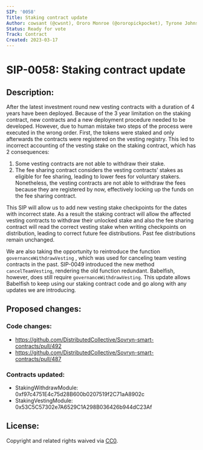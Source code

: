 ```yaml
---
SIP: '0058'
Title: Staking contract update
Author: cowsant (@cwsnt), Ororo Monroe (@ororopickpocket), Tyrone Johnson (@tjcloa)
Status: Ready for vote
Track: Contract
Created: 2023-03-17
---
```


# SIP-0058: Staking contract update

## Description:
After the latest investment round new vesting contracts with a duration of 4 years have been deployed. Because of the 3 year limitation on the staking contract, new contracts and a new deployment procedure needed to be developed. However, due to human mistake two steps of the process were executed in the wrong order. First, the tokens were staked and only afterwards the contracts were registered on the vesting registry. This led to incorrect accounting of the vesting stake on the staking contract, which has 2 consequences:
1. Some vesting contracts are not able to withdraw their stake.
2. The fee sharing contract considers the vesting contracts’ stakes as eligible for fee sharing, leading to lower fees for voluntary stakers. Nonetheless, the vesting contracts are not able to withdraw the fees because they are registered by now, effectively locking up the funds on the fee sharing contract.

This SIP will allow us to add new vesting stake checkpoints for the dates with incorrect state. As a result the staking contract will allow the affected vesting contracts to withdraw their unlocked stake and also the fee sharing contract will read the correct vesting stake when writing checkpoints on distribution, leading to correct future fee distributions. Past fee distributions remain unchanged.

We are also taking the opportunity to reintroduce the function `governanceWithdrawVesting` , which was used for canceling team vesting contracts in the past. SIP-0049 introduced the new method `cancelTeamVesting`, rendering the old function redundant. Babelfish, however, does still require `governanceWithdrawVesting`. This update allows Babelfish to keep using our staking contract code and go along with any updates we are introducing.

## Proposed changes:
### Code changes: 
* https://github.com/DistributedCollective/Sovryn-smart-contracts/pull/492
* https://github.com/DistributedCollective/Sovryn-smart-contracts/pull/487

### Contracts updated:
* StakingWithdrawModule: 0xf97c4751E4c75d28B600b0207519f2C71aA8902c
* StakingVestingModule: 0x53C5C57302e7A6529C1A298B036426b944dC23Af

## License:
Copyright and related rights waived via [CC0](https://creativecommons.org/publicdomain/zero/1.0/).
